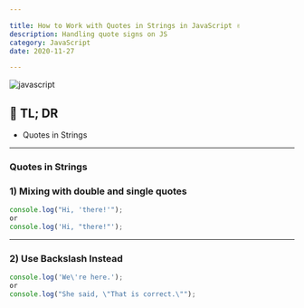 ```yaml
---

title: How to Work with Quotes in Strings in JavaScript ✌️
description: Handling quote signs on JS
category: JavaScript
date: 2020-11-27

---
```


![javascript](javascript.png)

## 🤦 TL; DR

- Quotes in Strings

---

### Quotes in Strings

### 1) Mixing with double and single quotes

```js
console.log("Hi, 'there!'");
or
console.log('Hi, "there!"');
```
---
### 2) Use Backslash Instead

```js
console.log('We\'re here.');
or
console.log("She said, \"That is correct.\"");
```